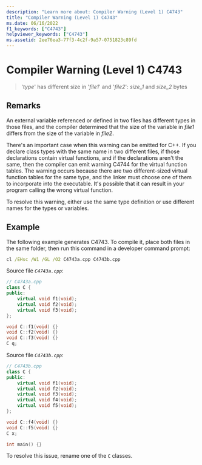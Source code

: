 ```yaml
---
description: "Learn more about: Compiler Warning (Level 1) C4743"
title: "Compiler Warning (Level 1) C4743"
ms.date: 06/16/2022
f1_keywords: ["C4743"]
helpviewer_keywords: ["C4743"]
ms.assetid: 2ee76ea3-77f3-4c2f-9a57-0751823c89fd
---
```

# Compiler Warning (Level 1) C4743

> '*type*' has different size in '*file1*' and '*file2*': *size_1* and *size_2* bytes

## Remarks

An external variable referenced or defined in two files has different types in those files, and the compiler determined that the size of the variable in *file1* differs from the size of the variable in *file2*.

There's an important case when this warning can be emitted for C++. If you declare class types with the same name in two different files, if those declarations contain virtual functions, and if the declarations aren't the same, then the compiler can emit warning C4744 for the virtual function tables. The warning occurs because there are two different-sized virtual function tables for the same type, and the linker must choose one of them to incorporate into the executable.  It's possible that it can result in your program calling the wrong virtual function.

To resolve this warning, either use the same type definition or use different names for the types or variables.

## Example

The following example generates C4743. To compile it, place both files in the same folder, then run this command in a developer command prompt:  

```cmd
cl /EHsc /W1 /GL /O2 C4743a.cpp C4743b.cpp
```

Source file *`C4743a.cpp`*:

```cpp
// C4743a.cpp
class C {
public:
    virtual void f1(void);
    virtual void f2(void);
    virtual void f3(void);
};

void C::f1(void) {}
void C::f2(void) {}
void C::f3(void) {}
C q;
```

Source file *`C4743b.cpp`*:

```cpp
// C4743b.cpp
class C {
public:
    virtual void f1(void);
    virtual void f2(void);
    virtual void f3(void);
    virtual void f4(void);
    virtual void f5(void);
};

void C::f4(void) {}
void C::f5(void) {}
C x;

int main() {}
```

To resolve this issue, rename one of the `C` classes.
